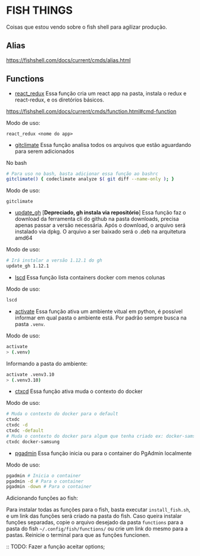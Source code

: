 # FISH THINGS

Coisas que estou vendo sobre o fish shell para agilizar produção.

## Alias

https://fishshell.com/docs/current/cmds/alias.html

## Functions

- [react_redux](functions/react_redux.fish)
  Essa função cria um react app na pasta, instala o redux e react-redux, e os diretórios básicos.

https://fishshell.com/docs/current/cmds/function.html#cmd-function

Modo de uso:

  `react_redux <nome do app>`

- [gitclimate](./functions/gitclimate.fish)
  Essa função analisa todos os arquivos que estão aguardando para serem adicionados

No bash

```bash
# Para uso no bash, basta adicionar essa função ao bashrc
gitclimate() { codeclimate analyze $( git diff --name-only ); }
```

Modo de uso:

  `gitclimate`

- [update_gh](./functions/update_gh.fish) [**Depreciado, gh instala via repositório**]
  Essa função faz o download da ferramenta cli do github na pasta downloads, precisa apenas passar a versão necessária.
Após o download, o arquivo será instalado via dpkg.
O arquivo a ser baixado será o .deb na arquitetura amd64

Modo de uso:

  ```bash
  # Irá instalar a versão 1.12.1 do gh
  update_gh 1.12.1
  ````

- [lscd](./functions/lscd.fish)
  Essa função lista containers docker com menos colunas

Modo de uso:

```bash
lscd
```

- [activate](./functions/activate.fish)
  Essa função ativa um ambiente vitual em python, é possível informar em qual pasta o ambiente está.
  Por padrão sempre busca na pasta `.venv`.

Modo de uso:

```bash
activate
> (.venv)
```

Informando a pasta do ambiente:

```bash
activate .venv3.10
> (.venv3.10)
```

- [ctxcd](./functions/ctxdc.fish)
  Essa função ativa muda o contexto do docker

Modo de uso:

```bash
# Muda o contexto do docker para o default
ctxdc
ctxdc -d
ctxdc -default
# Muda o contexto do docker para algum que tenha criado ex: docker-samsung
ctxdc docker-samsung
```

- [pgadmin](./functions/pgadmin.fish)
  Essa função inicia ou para o container do PgAdmin localmente

Modo de uso:

```bash
pgadmin # Inicia o container
pgadmin -d # Para o container
pgadmin -down # Para o container
```

Adicionando funções ao fish:

Para instalar todas as funções para o fish, basta executar `install_fish.sh`, e um link das funções será criado na pasta do fish.
Caso queira instalar funções separadas, copie o arquivo desejado da pasta `functions` para a pasta do fish `~/.config/fish/functions/` ou crie um link do mesmo para a pastas.
Reinicie o terminal para que as funções funcionen.

:: TODO: Fazer a função aceitar options;

